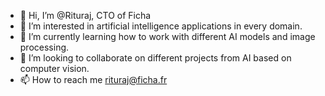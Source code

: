 - 👋 Hi, I’m @Rituraj, CTO of Ficha
- 👀 I’m interested in artificial intelligence applications in every domain.
- 🌱 I’m currently learning how to work with different AI models and image processing. 
- 💞️ I’m looking to collaborate on different projects from AI based on computer vision. 
- 📫 How to reach me rituraj@ficha.fr

<!---
RiturajShri/RiturajShri is a ✨ special ✨ repository because its `README.md` (this file) appears on your GitHub profile.
You can click the Preview link to take a look at your changes.
--->
